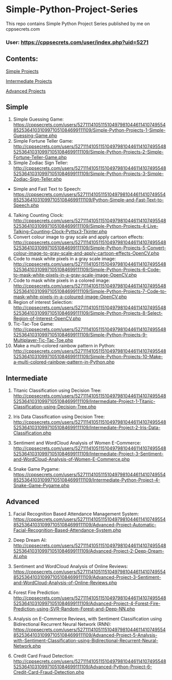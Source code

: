 # Simple-Python-Project-Series
This repo contains Simple Python Project Series published by me on cppsecrets.com
### User: https://cppsecrets.com/user/index.php?uid=5271

## Contents:
[Simple Projects](#simple)

[Imtermediate Projects](#intermediate)

[Advanced Projects](#advanced)

## Simple
1. Simple Guessing Game: https://cppsecrets.com/users/5271114105115104979810446114107495548525364103109971051084699111109/Simple-Python-Projects-1-Simple-Guessing-Game.php
2. Simple Fortune Teller Game: http://cppsecrets.com/users/5271114105115104979810446114107495548525364103109971051084699111109/Simple-Python-Projects-2-Simple-Fortune-Teller-Game.php
3. Simple Zodiac Sign Teller: http://cppsecrets.com/users/5271114105115104979810446114107495548525364103109971051084699111109/Simple-Python-Projects-3-Simple-Zodiac-Sign-Teller.php
* Simple and Fast Text to Speech: https://cppsecrets.com/users/5271114105115104979810446114107495548525364103109971051084699111109/Python-Simple-and-Fast-Text-to-Speech.php
4. Talking Counting Clock: http://cppsecrets.com/users/5271114105115104979810446114107495548525364103109971051084699111109/Simple-Python-Projects-4-Live-Talking-Counting-Clock-Pyttsx3-Tkinter.php
5. Convert colour image to gray scale and apply cartoon effects: http://cppsecrets.com/users/5271114105115104979810446114107495548525364103109971051084699111109/Simple-Python-Projects-5-Convert-colour-image-to-gray-scale-and-apply-cartoon-effects-OpenCV.php
6. Code to mask white pixels in a gray scale image: http://cppsecrets.com/users/5271114105115104979810446114107495548525364103109971051084699111109/Simple-Python-Projects-6-Code-to-mask-white-pixels-in-a-gray-scale-image-OpenCV.php
7. Code to mask white pixels in a colored image: http://cppsecrets.com/users/5271114105115104979810446114107495548525364103109971051084699111109/Simple-Python-Projects-7-Code-to-mask-white-pixels-in-a-coloured-image-OpenCV.php
8. Region of interest Selection: http://cppsecrets.com/users/5271114105115104979810446114107495548525364103109971051084699111109/Simple-Python-Projects-8-Select-Region-of-Interest-OpenCV.php
9. Tic-Tac-Toe Game: http://cppsecrets.com/users/5271114105115104979810446114107495548525364103109971051084699111109/Simple-Python-Projects-9-Multiplayer-Tic-Tac-Toe.php
10. Make a multi-colored rainbow pattern in Python: http://cppsecrets.com/users/5271114105115104979810446114107495548525364103109971051084699111109/Simple-Python-Projects-10-Make-a-multi-colored-rainbow-pattern-in-Python.php

## Intermediate

1. Titanic Classification using Decision Tree: http://cppsecrets.com/users/5271114105115104979810446114107495548525364103109971051084699111109/Intermediate-Project-1-Titanic-Classification-using-Decision-Tree.php

2. Iris Data Classification using Decision Tree: http://cppsecrets.com/users/5271114105115104979810446114107495548525364103109971051084699111109/Intermediate-Project-2-Iris-Data-Classification.php

3. Sentiment and WordCloud Analysis of Women E-Commerce: http://cppsecrets.com/users/5271114105115104979810446114107495548525364103109971051084699111109/Intermediate-Project-3-Sentiment-and-WordCloud-Analysis-of-Women-E-Commerce.php

4. Snake Game Pygame: https://cppsecrets.com/users/5271114105115104979810446114107495548525364103109971051084699111109/Intermediate-Python-Project-4-Snake-Game-Pygame.php

## Advanced

1. Facial Recognition Based Attendance Management System: https://cppsecrets.com/users/5271114105115104979810446114107495548525364103109971051084699111109/Advanced-Project-Automatic-Facial-Recognition-Based-Attendance-System.php

2. Deep Dream AI: http://cppsecrets.com/users/5271114105115104979810446114107495548525364103109971051084699111109/Advanced-Project-2-Deep-Dream-AI.php

3. Sentiment and WordCloud Analysis of Online Reviews: https://cppsecrets.com/users/5271114105115104979810446114107495548525364103109971051084699111109/Advanced-Project-3-Sentiment-and-WordCloud-Analysis-of-Online-Reviews.php

4. Forest Fire Prediction: http://cppsecrets.com/users/5271114105115104979810446114107495548525364103109971051084699111109/Advanced-Project-4-Forest-Fire-Prediction-using-SVR-Random-Forest-and-Deep-NN.php

5. Analysis on E-Commerce Reviews, with Sentiment Classification using Bidirectional Recurrent Neural Network (RNN): https://cppsecrets.com/users/5271114105115104979810446114107495548525364103109971051084699111109/Advanced-Project-5-Analysis-with-Sentiment-Classification-using-Bidirectional-Recurrent-Neural-Network.php

6. Credit Card Fraud Detection: http://cppsecrets.com/users/5271114105115104979810446114107495548525364103109971051084699111109/Advanced-Python-Project-6-Credit-Card-Fraud-Detection.php
